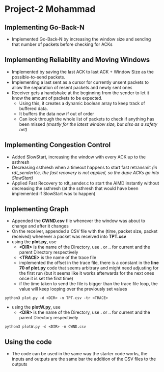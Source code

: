 # Project-2 Mohammad


## Implementing Go-Back-N


* Implemented Go-Back-N by increasing the window size and sending that number of packets before checking for ACKs


## Implementing Reliability and Moving Windows


* Implemented by saving the last ACK to last ACK + Window Size as the possible-to-send packets.
* Implementing a last sent as a cursor for currently unsent packets to allow the separation of resent packets and newly sent ones
* Receiver gets a handshake at the beginning from the sender to let it know the amount of packets to be expected.
    * Using this, it creates a dynamic boolean array to keep track of buffered data.
    * It buffers the data now if out of order
    * Can look through the whole list of packets to check if anything has been missed *(mostly for the latest window size, but also as a safety net)*


## Implementing Congestion Control


* Added SlowStart, increasing the window with every ACK up to the ssthresh
* Decreasing ssthresh when a timeout happens to start fast retransmit *(in rdt_senderV.c, the fast recovery is not applied, so the dupe ACKs go into SlowStart)*
* Applied Fast Recovery to rdt_sender.c to start the AIMD instantly without decreasing the ssthresh (at the ssthresh that would have been implemented if SlowStart was to happen)


## Implementing Graph


* Appended the **CWND.csv** file whenever the window was about to change and after it changes
* On the receiver, appended a CSV file with the (time, packet size, packet received) whenever a packet was received into **TPT.csv**
* using the **plot.py**, use
    * **\<DIR>** is the name of the Directory, use . or .. for current and the parent Directory respectively
    * **\<TRACE>** is the name of the trace file
    * implemented the offset in the trace file, there is a constant in the **line 70 of plot.py** code that seems arbitrary and might need adjusting for the first run (but it seems like it works afterwards for the next ones once it is set the first time)
    * if the time taken to send the file is bigger than the trace file loop, the value will keep looping over the previously set values
```
python3 plot.py -d <DIR> -n TPT.csv -tr <TRACE>
```

* using the **plotW.py**, use
    * **\<DIR>** is the name of the Directory, use . or .. for current and the parent Directory respectively
```
python3 plotW.py -d <DIR> -n CWND.csv
```


## Using the code


* The code can be used in the same way the starter code works, the inputs and outputs are the same bar the addition of the CSV files to the outputs
